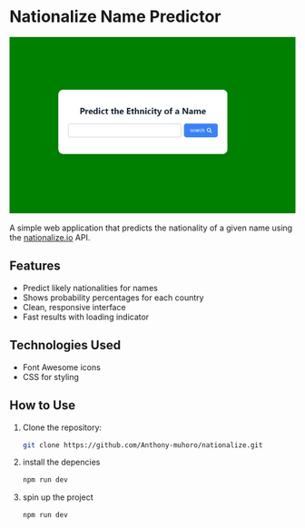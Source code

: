 # Nationalize Name Predictor

![Screenshot](./screenshot.png)

A simple web application that predicts the nationality of a given name using the [nationalize.io](https://nationalize.io/) API.

## Features

- Predict likely nationalities for names
- Shows probability percentages for each country
- Clean, responsive interface
- Fast results with loading indicator

## Technologies Used

- Font Awesome icons
- CSS for styling

## How to Use

1. Clone the repository:
   ```bash
   git clone https://github.com/Anthony-muhoro/nationalize.git
   ```
2. install the depencies

   ```bash
   npm run dev
   ```

3. spin up the project
   ```bash
   npm run dev
   ```
